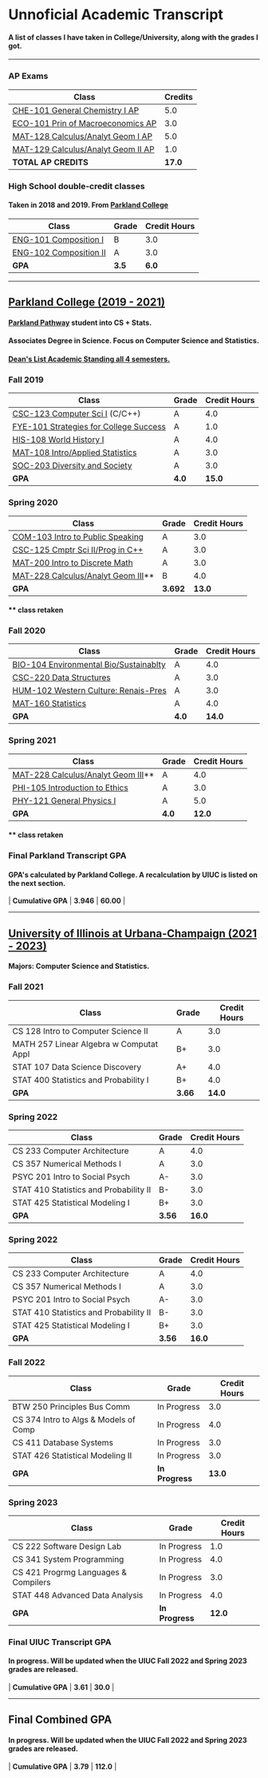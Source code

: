 # Unnoficial Academic Transcript

#### A list of classes I have taken in College/University, along with the grades I got.

---

### AP Exams

| Class | Credits |
| ---------------------------------- | ----- |
| [CHE-101 General Chemistry I AP](https://apstudents.collegeboard.org/courses/ap-chemistry) | 5.0 |
| [ECO-101 Prin of Macroeconomics AP](https://apstudents.collegeboard.org/courses/ap-macroeconomics) | 3.0 |
| [MAT-128 Calculus/Analyt Geom I AP](https://apstudents.collegeboard.org/courses/ap-calculus-ab) | 5.0 |
| [MAT-129 Calculus/Analyt Geom II AP](https://apstudents.collegeboard.org/courses/ap-calculus-bc) | 1.0 |
| **TOTAL AP CREDITS** | **17.0** |

### High School double-credit classes

#### Taken in 2018 and 2019. From [Parkland College](https://www.parkland.edu/)

| Class | Grade | Credit Hours |
| ---------------------- | -- | --- |
| [ENG-101 Composition I](https://dt-selfserv.parkland.edu/Student/Courses/Search?keyword=ENG-101) | B | 3.0 |
| [ENG-102 Composition II](https://dt-selfserv.parkland.edu/Student/Courses/Search?keyword=ENG-102) | A | 3.0 |
| **GPA** | **3.5** | **6.0** |

---

## [Parkland College (2019 - 2021)](https://www.parkland.edu/)

#### [Parkland Pathway](https://www.parkland.edu/Main/About-Parkland/Department-Office-Directory/Admissions-Records/Pathway-to-UIUC) student into CS + Stats.  
#### Associates Degree in Science. Focus on Computer Science and Statistics.  
#### **[Dean's List Academic Standing all 4 semesters.](https://www.parkland.edu/Audience/Current-Students/Deans-List)**  

### Fall 2019

| Class | Grade | Credit Hours |
| -------------------------------------- | ----- | ---- |
| [CSC-123 Computer Sci I](https://selfserv.parkland.edu/Student/Courses/Search?keyword=CSC-123) (C/C++) | A | 4.0 |
| [FYE-101 Strategies for College Success]([https://selfserv.parkland.edu/Student/Courses/Search?keyword=FYE-101) | A | 1.0 |
| [HIS-108 World History I](https://selfserv.parkland.edu/Student/Courses/Search?keyword=HIS-108) | A | 4.0 |
| [MAT-108 Intro/Applied Statistics](https://selfserv.parkland.edu/Student/Courses/Search?keyword=MAT-108) | A | 3.0 |
| [SOC-203 Diversity and Society](https://selfserv.parkland.edu/Student/Courses/Search?keyword=SOC-203) | A | 3.0 |
| **GPA** | **4.0** | **15.0** |

### Spring 2020

| Class | Grade | Credit Hours |
| ---------------------------------- | ----- | ---- |
| [COM-103 Intro to Public Speaking](https://selfserv.parkland.edu/Student/Courses/Search?keyword=COM-103) | A | 3.0 |
| [CSC-125 Cmptr Sci II/Prog in C++](https://selfserv.parkland.edu/Student/Courses/Search?keyword=CSC-125) | A | 3.0 |
| [MAT-200 Intro to Discrete Math](https://selfserv.parkland.edu/Student/Courses/Search?keyword=MAT-200) | A | 3.0 |
| [MAT-228 Calculus/Analyt Geom III](https://selfserv.parkland.edu/Student/Courses/Search?keyword=MAT-228)** | B | 4.0 |
| **GPA** | **3.692** | **13.0** |

#### ** class retaken

### Fall 2020

| Class | Grade | Credit Hours |
| -------------------------------------- | ----- | ---- |
| [BIO-104 Environmental Bio/Sustainablty](https://selfserv.parkland.edu/Student/Courses/Search?keyword=BIO-104) | A | 4.0 |
| [CSC-220 Data Structures](https://selfserv.parkland.edu/Student/Courses/Search?keyword=CSC-220) | A | 3.0 |
| [HUM-102 Western Culture: Renais-Pres](https://selfserv.parkland.edu/Student/Courses/Search?keyword=HUM-102) | A | 3.0 |
| [MAT-160 Statistics](https://selfserv.parkland.edu/Student/Courses/Search?keyword=MAT-160) | A | 4.0 |
| **GPA** | **4.0** | **14.0** |

### Spring 2021

| Class | Grade | Credit Hours |
| ---------------------------------- | ----- | ---- |
| [MAT-228 Calculus/Analyt Geom III](https://selfserv.parkland.edu/Student/Courses/Search?keyword=MAT-228)** | A | 4.0 |
| [PHI-105 Introduction to Ethics](https://selfserv.parkland.edu/Student/Courses/Search?keyword=PHI-105) | A | 3.0 |
| [PHY-121 General Physics I](https://selfserv.parkland.edu/Student/Courses/Search?keyword=PHY-121) | A | 5.0 |
| **GPA** | **4.0** | **12.0** |

#### ** class retaken

### Final Parkland Transcript GPA
#### **GPA's calculated by Parkland College. A recalculation by UIUC is listed on the next section.**

| **Cumulative GPA** | **3.946** | **60.00** |

---

## [University of Illinois at Urbana-Champaign (2021 - 2023)](https://illinois.edu/)

#### Majors: Computer Science and Statistics.  

### Fall 2021

| Class | Grade | Credit Hours |
| --------------------------------------- | ----- | ---- |
| CS 128 Intro to Computer Science II | A | 3.0 |
| MATH 257 Linear Algebra w Computat Appl | B+ | 3.0 |
| STAT 107 Data Science Discovery | A+ | 4.0 |
| STAT 400 Statistics and Probability I | B+ | 4.0 |
| **GPA** | **3.66** | **14.0** |

### Spring 2022

| Class | Grade | Credit Hours |
| -------------------------------------- | ----- | ---- |
| CS 233 Computer Architecture | A | 4.0 |
| CS 357 Numerical Methods I | A | 3.0 |
| PSYC 201 Intro to Social Psych | A- | 3.0 |
| STAT 410 Statistics and Probability II | B- | 3.0 |
| STAT 425 Statistical Modeling I | B+ | 3.0 |
| **GPA** | **3.56** | **16.0** |

### Spring 2022

| Class | Grade | Credit Hours |
| -------------------------------------- | ----- | ---- |
| CS 233 Computer Architecture | A | 4.0 |
| CS 357 Numerical Methods I | A | 3.0 |
| PSYC 201 Intro to Social Psych | A- | 3.0 |
| STAT 410 Statistics and Probability II | B- | 3.0 |
| STAT 425 Statistical Modeling I | B+ | 3.0 |
| **GPA** | **3.56** | **16.0** |

### Fall 2022

| Class | Grade | Credit Hours |
| ------------------------------------- | ----------- | ---- |
| BTW 250 Principles Bus Comm | In Progress | 3.0 |
| CS 374 Intro to Algs & Models of Comp | In Progress | 4.0 |
| CS 411 Database Systems | In Progress | 3.0 |
| STAT 426 Statistical Modeling II | In Progress | 3.0 |
| **GPA** | **In Progress** | **13.0** |

### Spring 2023

| Class | Grade | Credit Hours |
| -------------------------------------- | ----------- | ---- |
| CS 222 Software Design Lab | In Progress | 1.0 |
| CS 341 System Programming | In Progress | 4.0 |
| CS 421 Progrmg Languages & Compilers | In Progress | 3.0 |
| STAT 448 Advanced Data Analysis | In Progress | 4.0 |
| **GPA** | **In Progress** | **12.0** |

### Final UIUC Transcript GPA

#### **In progress. Will be updated when the UIUC Fall 2022 and Spring 2023 grades are released.**

| **Cumulative GPA** | **3.61** | **30.0** |

---

## Final Combined GPA

#### **In progress. Will be updated when the UIUC Fall 2022 and Spring 2023 grades are released.**

| **Cumulative GPA** | **3.79** | **112.0** |
